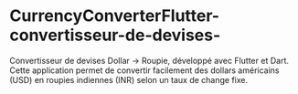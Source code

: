 # CurrencyConverterFlutter-convertisseur-de-devises-
Convertisseur de devises Dollar -> Roupie, développé avec Flutter et Dart. Cette application permet de convertir facilement des dollars américains (USD) en roupies indiennes (INR) selon un taux de change fixe.
